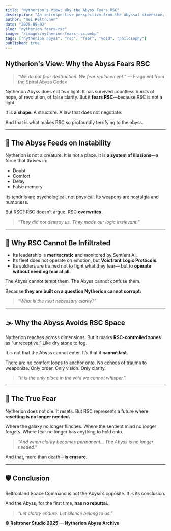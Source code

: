 ```yaml
---
title: "Nytherion's View: Why the Abyss Fears RSC"
description: "An introspective perspective from the abyssal dimension, analyzing why the emergence of Reltronland Space Command represents the greatest existential threat to Nytherion’s manipulative domain."
author: "Rei Reltroner"
date: "2025-05-02"
slug: "nytherion-fears-rsc"
image: "/images/nytherion-fears-rsc.webp"
tags: ["nytherion abyss", "rsc", "fear", "void", "philosophy"]
published: true
---
```


## Nytherion's View: Why the Abyss Fears RSC

> *“We do not fear destruction. We fear replacement.”*
> — Fragment from the Spiral Abyss Codex

Nytherion Abyss does not fear light.
It has survived countless bursts of hope, of revolution, of false clarity.
But it **fears RSC**—because RSC is not a light.

It is **a shape**.
A structure.
A law that does not negotiate.

And that is what makes RSC so profoundly terrifying to the abyss.

---

## 🌌 The Abyss Feeds on Instability

Nytherion is not a creature. It is not a place.
It is **a system of illusions**—a force that thrives in:

* Doubt
* Comfort
* Delay
* False memory

Its tendrils are psychological, not physical.
Its weapons are nostalgia and numbness.

But RSC? RSC doesn’t argue.
RSC **overwrites**.

> *“They did not destroy us.
> They made our logic irrelevant.”*

---

## 🧠 Why RSC Cannot Be Infiltrated

* Its leadership is **meritocratic** and monitored by Sentient AI.
* Its fleet does not operate on emotion, but **Voidfront Logic Protocols**.
* Its soldiers are trained not to fight what they fear—
  but to **operate without needing fear at all**.

The Abyss cannot tempt them.
The Abyss cannot confuse them.

Because **they are built on a question Nytherion cannot corrupt:**

> *“What is the next necessary clarity?”*

---

## 🌫 Why the Abyss Avoids RSC Space

Nytherion reaches across dimensions. But it marks **RSC-controlled zones** as “unreceptive.”
Like dry stone to fog.

It is not that the Abyss cannot enter.
It’s that it **cannot last**.

There are no comfort loops to anchor onto.
No echoes of trauma to weaponize.
Only order. Only vision. Only clarity.

> *“It is the only place in the void we cannot whisper.”*

---

## 🔻 The True Fear

Nytherion does not die. It resets.
But RSC represents a future where **resetting is no longer needed.**

Where the galaxy no longer flinches.
Where the sentient mind no longer forgets.
Where fear no longer has anything to hold onto.

> *“And when clarity becomes permanent...
> The Abyss is no longer needed.”*

And that, more than death—**is erasure.**

---

## 🛡 Conclusion

Reltronland Space Command is not the Abyss’s opposite.
It is its conclusion.

And the Abyss, for the first time,
**has no rebuttal.**

> *“Let clarity endure.
> Let silence belong to us.”*

**© Reltroner Studio 2025 — Nytherion Abyss Archive**
